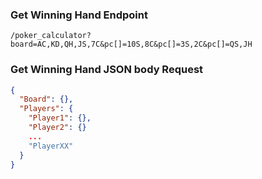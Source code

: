 ### Get Winning Hand Endpoint
```
/poker_calculator?board=AC,KD,QH,JS,7C&pc[]=10S,8C&pc[]=3S,2C&pc[]=QS,JH
```

### Get Winning Hand JSON body Request
```json
{
  "Board": {},
  "Players": {
    "Player1": {},
    "Player2": {}
    ...
    "PlayerXX"
  }
}
```